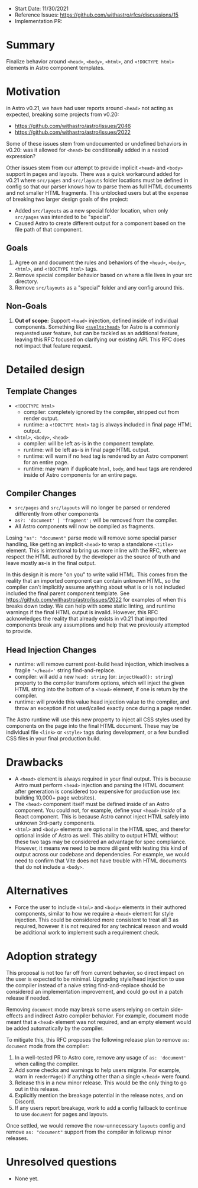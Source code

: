 - Start Date: 11/30/2021
- Reference Issues: https://github.com/withastro/rfcs/discussions/15
- Implementation PR:

# Summary

Finalize behavior around `<head>`, `<body>`, `<html>`, and `<!DOCTYPE html>` elements in Astro component templates.

# Motivation

in Astro v0.21, we have had user reports around `<head>` not acting as expected, breaking some projects from v0.20:
- https://github.com/withastro/astro/issues/2046
- https://github.com/withastro/astro/issues/2022

Some of these issues stem from undocumented or undefined behaviors in v0.20: was it allowed for `<head>` be conditionally added in a nested expression? 

Other issues stem from our attempt to provide implicit `<head>` and `<body>` support in pages and layouts. There was a quick workaround added for v0.21 where `src/pages` and `src/layouts` folder locations must be defined in config so that our parser knows how to parse them as full HTML documents and not smaller HTML fragments. This unblocked users but at the expense of breaking two larger design goals of the project:
  - Added `src/layouts` as a new special folder location, when only `src/pages` was intended to be "special".
  - Caused Astro to create different output for a component based on the file path of that component.

## Goals

1. Agree on and document the rules and behaviors of the `<head>`, `<body>`, `<html>`, and `<!DOCTYPE html>` tags.
2. Remove special compiler behavior based on where a file lives in your src directory. 
3. Remove `src/layouts` as a "special" folder and any config around this.

## Non-Goals

1. **Out of scope:** Support `<head>` injection, defined inside of individual components. Something like [`<svelte:head>`](https://svelte.dev/docs#svelte_head) for Astro is a commonly requested user feature, but can be tackled as an additional feature, leaving this RFC focused on clarifying our existing API. This RFC does not impact that feature request.


# Detailed design

## Template Changes

- `<!DOCTYPE html>`
  - compiler: completely ignored by the compiler, stripped out from render output.
  - runtime: a `<!DOCTYPE html>` tag is always included in final page HTML output.
- `<html>`, `<body>`, `<head>`
  - compiler: will be left as-is in the component template.
  - runtime: will be left as-is in final page HTML output.
  - runtime: will warn if no `head` tag is rendered by an Astro component for an entire page.
  - runtime: may warn if duplicate `html`, `body`, and `head` tags are rendered inside of Astro components for an entire page.

## Compiler Changes

- `src/pages` and `src/layouts` will no longer be parsed or rendered differently from other components
- `as?: 'document' | 'fragment';` will be removed from the compiler.
- All Astro components will now be compiled as fragments.

Losing `"as": "document"` parse mode will remove some special parser handling, like getting an implicit `<head>` to wrap a standalone `<title>` element. This is intentional to bring us more inline with the RFC, where we respect the HTML authored by the developer as the source of truth and leave mostly as-is in the final output.

In this design it is more "on you" to write valid HTML. This comes from the reality that an imported component can contain unknown HTML, so the compiler can't implicitly assume anything about what is or is not included included the final parent component template.  See https://github.com/withastro/astro/issues/2022 for examples of when this breaks down today. We can help with some static linting, and runtime warnings if the final HTML output is invalid. However, this RFC acknowledges the reality that already exists in v0.21 that imported components break any assumptions and help that we previously attempted to provide.

## Head Injection Changes

- runtime: will remove current post-build head injection, which involves a fragile `'</head>'` string find-and-replace.
- compiler: will add a new `head: string` (or: `injectHead(): string`) property to the compiler transform options, which will inject the given HTML string into the bottom of a `<head>` element, if one is return by the compiler.
- runtime: will provide this value head injection value to the compiler, and throw an exception if not used/called exactly once during a page render.

The Astro runtime will use this new property to inject all CSS styles used by components on the page into the final HTML document. These may be individual file `<link>` or `<style>` tags during development, or a few bundled CSS files in your final production build.


# Drawbacks

- A `<head>` element is always required in your final output. This is because Astro must perform `<head>` injection and parsing the HTML document after generation is considered too expensive for production use (ex: building 10,000+ page websites). 
- The `<head>` component itself must be defined inside of an Astro component. You could not, for example, define your `<head>` _inside_ of a React component. This is because Astro cannot inject HTML safely into unknown 3rd-party components.
- `<html>` and `<body>` elements are optional in the HTML spec, and therefor optional inside of Astro as well. This ability to output HTML without these two tags may be considered an advantage for spec compliance. However, it means we need to be more diligent with testing this kind of output across our codebase and dependencies. For example, we would need to confirm that Vite does not have trouble with HTML documents that do not include a `<body>`.

# Alternatives

- Force the user to include `<html>` and `<body>` elements in their authored components, similar to how we require a `<head>` element for style injection. This could be considered more consistent to treat all 3 as required, however it is not required for any technical reason and would be additional work to implement such a requirement check.

# Adoption strategy

This proposal is not too far off from current behavior, so direct impact on the user is expected to be minimal. Upgrading style/head injection to use the compiler instead of a naive string find-and-replace should be considered an implementation improvement, and could go out in a patch release if needed.

Removing `document` mode may break some users relying on certain side-effects and indirect Astro compiler behavior. For example, document mode meant that a `<head>` element was not required, and an empty element would be added automatically by the compiler.

To mitigate this, this RFC proposes the following release plan to remove `as: document` mode from the compiler:

1. In a well-tested PR to Astro core, remove any usage of `as: 'document'` when calling the compiler. 
2. Add some checks and warnings to help users migrate. For example, warn in `renderPage()` if anything other than a single `</head>` were found.
3. Release this in a new minor release. This would be the only thing to go out in this release.
4. Explicitly mention the breakage potential in the release notes, and on Discord.
5. If any users report breakage, work to add a config fallback to continue to use `document` for pages and layouts.

Once settled, we would remove the now-unnecessary `layouts` config and remove `as: "document"` support from the compiler in followup minor releases.




# Unresolved questions

- None yet.
